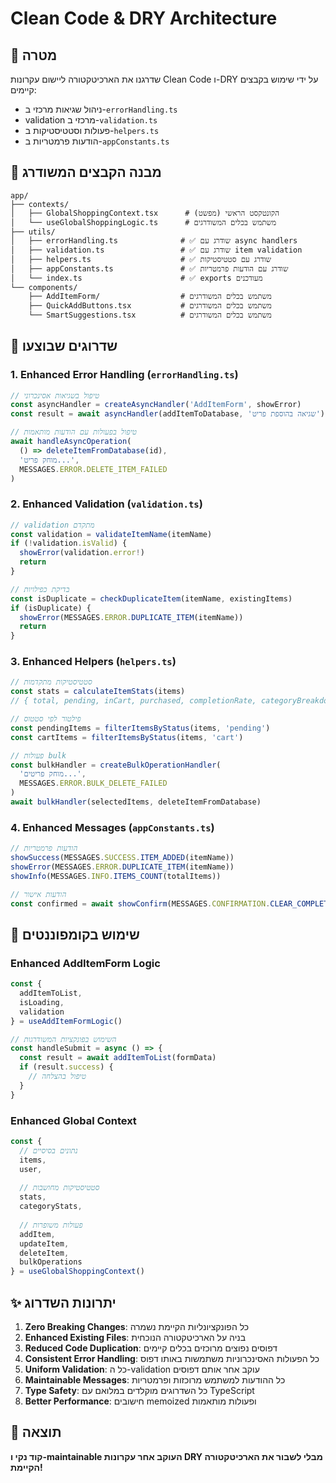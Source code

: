 # Clean Code & DRY Architecture

## 🎯 מטרה

שדרגנו את הארכיטקטורה ליישום עקרונות Clean Code ו-DRY על ידי שימוש בקבצים קיימים:
- ניהול שגיאות מרכזי ב-`errorHandling.ts`
- validation מרכזי ב-`validation.ts`
- פעולות וסטטיסטיקות ב-`helpers.ts`
- הודעות פרמטריות ב-`appConstants.ts`

## 📁 מבנה הקבצים המשודרג

```
app/
├── contexts/
│   ├── GlobalShoppingContext.tsx      # הקונטקסט הראשי (מפשט)
│   └── useGlobalShoppingLogic.ts      # משתמש בכלים המשודרגים
├── utils/
│   ├── errorHandling.ts              # ✅ שודרג עם async handlers
│   ├── validation.ts                 # ✅ שודרג עם item validation
│   ├── helpers.ts                    # ✅ שודרג עם סטטיסטיקות
│   ├── appConstants.ts               # ✅ שודרג עם הודעות פרמטריות
│   └── index.ts                      # ✅ exports מעודכנים
└── components/
    ├── AddItemForm/                  # משתמש בכלים המשודרגים
    ├── QuickAddButtons.tsx           # משתמש בכלים המשודרגים
    └── SmartSuggestions.tsx          # משתמש בכלים המשודרגים
```

## 🚀 שדרוגים שבוצעו

### 1. Enhanced Error Handling (`errorHandling.ts`)

```typescript
// טיפול בשגיאות אסינכרוני
const asyncHandler = createAsyncHandler('AddItemForm', showError)
const result = await asyncHandler(addItemToDatabase, 'שגיאה בהוספת פריט')

// טיפול בפעולות עם הודעות מותאמות
await handleAsyncOperation(
  () => deleteItemFromDatabase(id),
  'מוחק פריט...',
  MESSAGES.ERROR.DELETE_ITEM_FAILED
)
```

### 2. Enhanced Validation (`validation.ts`)

```typescript
// validation מתקדם
const validation = validateItemName(itemName)
if (!validation.isValid) {
  showError(validation.error!)
  return
}

// בדיקת כפילויות
const isDuplicate = checkDuplicateItem(itemName, existingItems)
if (isDuplicate) {
  showError(MESSAGES.ERROR.DUPLICATE_ITEM(itemName))
  return
}
```

### 3. Enhanced Helpers (`helpers.ts`)

```typescript
// סטטיסטיקות מתקדמות
const stats = calculateItemStats(items)
// { total, pending, inCart, purchased, completionRate, categoryBreakdown }

// פילטור לפי סטטוס
const pendingItems = filterItemsByStatus(items, 'pending')
const cartItems = filterItemsByStatus(items, 'cart')

// פעולות bulk
const bulkHandler = createBulkOperationHandler(
  'מוחק פריטים...',
  MESSAGES.ERROR.BULK_DELETE_FAILED
)
await bulkHandler(selectedItems, deleteItemFromDatabase)
```

### 4. Enhanced Messages (`appConstants.ts`)

```typescript
// הודעות פרמטריות
showSuccess(MESSAGES.SUCCESS.ITEM_ADDED(itemName))
showError(MESSAGES.ERROR.DUPLICATE_ITEM(itemName))
showInfo(MESSAGES.INFO.ITEMS_COUNT(totalItems))

// הודעות אישור
const confirmed = await showConfirm(MESSAGES.CONFIRMATION.CLEAR_COMPLETED())
```

## 🔧 שימוש בקומפוננטים

### Enhanced AddItemForm Logic

```typescript
const {
  addItemToList,
  isLoading,
  validation
} = useAddItemFormLogic()

// השימוש בפונקציות המשודרגות
const handleSubmit = async () => {
  const result = await addItemToList(formData)
  if (result.success) {
    // טיפול בהצלחה
  }
}
```

### Enhanced Global Context

```typescript
const {
  // נתונים בסיסיים
  items,
  user,
  
  // סטטיסטיקות מחושבות
  stats,
  categoryStats,
  
  // פעולות משופרות
  addItem,
  updateItem,
  deleteItem,
  bulkOperations
} = useGlobalShoppingContext()
```

## ✨ יתרונות השדרוג

1. **Zero Breaking Changes**: כל הפונקציונליות הקיימת נשמרה
2. **Enhanced Existing Files**: בניה על הארכיטקטורה הנוכחית
3. **Reduced Code Duplication**: דפוסים נפוצים מרוכזים בכלים קיימים
4. **Consistent Error Handling**: כל הפעולות האסינכרוניות משתמשות באותו דפוס
5. **Uniform Validation**: כל ה-validation עוקב אחר אותם דפוסים
6. **Maintainable Messages**: כל ההודעות למשתמש מרוכזות ופרמטריות
7. **Type Safety**: כל השדרוגים מוקלדים במלואם עם TypeScript
8. **Better Performance**: חישובים memoized ופעולות מותאמות

## 🎯 תוצאה

**קוד נקי ו-maintainable העוקב אחר עקרונות DRY מבלי לשבור את הארכיטקטורה הקיימת!**
